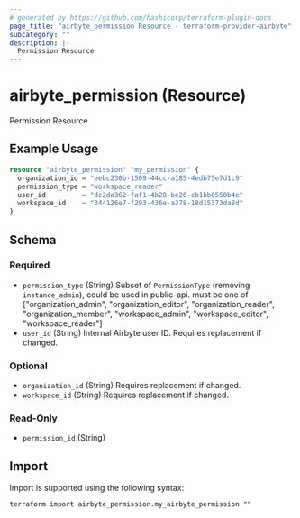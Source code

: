 ```yaml
---
# generated by https://github.com/hashicorp/terraform-plugin-docs
page_title: "airbyte_permission Resource - terraform-provider-airbyte"
subcategory: ""
description: |-
  Permission Resource
---
```


# airbyte_permission (Resource)

Permission Resource

## Example Usage

```terraform
resource "airbyte_permission" "my_permission" {
  organization_id = "eebc230b-1509-44cc-a185-4edb75e7d1c9"
  permission_type = "workspace_reader"
  user_id         = "dc2da362-faf1-4b28-be26-cb1bb0550b4e"
  workspace_id    = "344126e7-f293-436e-a378-18d15373da8d"
}
```

<!-- schema generated by tfplugindocs -->
## Schema

### Required

- `permission_type` (String) Subset of `PermissionType` (removing `instance_admin`), could be used in public-api. must be one of ["organization_admin", "organization_editor", "organization_reader", "organization_member", "workspace_admin", "workspace_editor", "workspace_reader"]
- `user_id` (String) Internal Airbyte user ID. Requires replacement if changed.

### Optional

- `organization_id` (String) Requires replacement if changed.
- `workspace_id` (String) Requires replacement if changed.

### Read-Only

- `permission_id` (String)

## Import

Import is supported using the following syntax:

```shell
terraform import airbyte_permission.my_airbyte_permission ""
```
